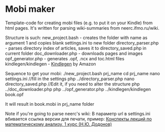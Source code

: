Mobi maker
===================
Template-code for creating mobi files (e.g. to put it on your Kindle) from html pages.
It's written for parsing wiki-summaries from neerc.ifmo.ru/wiki.

Structure is such:
new_project.bash - creates the folder with name as argument 1 and copies blank settings.ini to new folder
directory_parser.php - parses directory index of articles, saves it to directory_saved.php in current folder
doc_downloader.php - downloads pages and images
opf_generator.php - generates .opf, .ncx and toc.html files
kindlegen/kindlegen - [Kindlegen](http://www.amazon.com/gp/feature.html?ie=UTF8&docId=1000765211) by Amazon

Sequence to get your mobi:
./new_project.bash prj_name
cd prj_name
nano settings.ini //fill in the settings
php ../directory_parser.php
nano directory_saved.php //Edit it, if you need to alter the structure
php ../doc_downloader.php
php ../opf_generator.php
../kindlegen/kindlegen book.opf

It will result in book.mobi in prj_name folder

Note if you're going to parse neerc's wiki:
В параметр url в settings.ini вбивается ссылка версии для печати, пример: [Конспекты лекций по математическому анализу, 1 курс (Н.Ю. Додонов)](http://neerc.ifmo.ru/wiki/index.php?title=%D0%9C%D0%B0%D1%82%D0%B5%D0%BC%D0%B0%D1%82%D0%B8%D1%87%D0%B5%D1%81%D0%BA%D0%B8%D0%B9_%D0%B0%D0%BD%D0%B0%D0%BB%D0%B8%D0%B7_1_%D0%BA%D1%83%D1%80%D1%81&printable=yes)